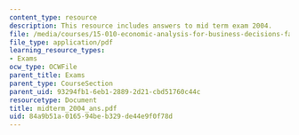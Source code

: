 ```yaml
---
content_type: resource
description: This resource includes answers to mid term exam 2004.
file: /media/courses/15-010-economic-analysis-for-business-decisions-fall-2004/84a9b51a016594beb329de44e9f0f78d_midterm_2004_ans.pdf
file_type: application/pdf
learning_resource_types:
- Exams
ocw_type: OCWFile
parent_title: Exams
parent_type: CourseSection
parent_uid: 93294fb1-6eb1-2889-2d21-cbd51760c44c
resourcetype: Document
title: midterm_2004_ans.pdf
uid: 84a9b51a-0165-94be-b329-de44e9f0f78d
---
```

